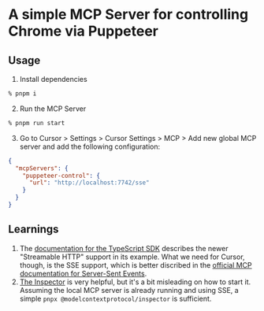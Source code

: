 # A simple MCP Server for controlling Chrome via Puppeteer

## Usage

1. Install dependencies

```sh
% pnpm i
```

2. Run the MCP Server

```sh
% pnpm run start
```

3. Go to Cursor > Settings > Cursor Settings > MCP > Add new global MCP server and add the following configuration:

```json
{
  "mcpServers": {
    "puppeteer-control": {
      "url": "http://localhost:7742/sse"
    }
  }
}
```

## Learnings

1. The [documentation for the TypeScript SDK](https://github.com/modelcontextprotocol/typescript-sdk) describes the newer "Streamable HTTP" support in its example. What we need for Cursor, though, is the SSE support, which is better discribed in the [official MCP documentation for Server-Sent Events](https://modelcontextprotocol.io/docs/concepts/transports#server-sent-events-sse).
2. [The Inspector](https://modelcontextprotocol.io/docs/tools/inspector) is very helpful, but it's a bit misleading on how to start it. Assuming the local MCP server is already running and using SSE, a simple `pnpx @modelcontextprotocol/inspector` is sufficient.
